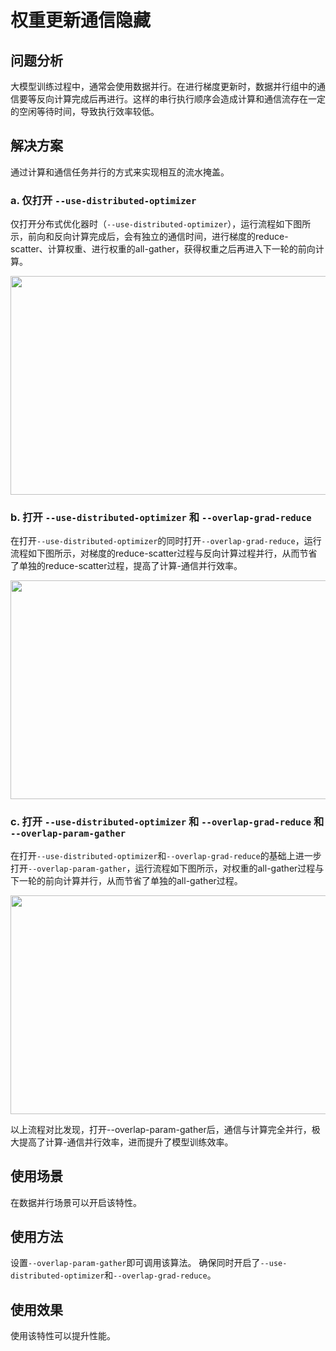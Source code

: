 # 权重更新通信隐藏

## 问题分析

大模型训练过程中，通常会使用数据并行。在进行梯度更新时，数据并行组中的通信要等反向计算完成后再进行。这样的串行执行顺序会造成计算和通信流存在一定的空闲等待时间，导致执行效率较低。

## 解决方案

通过计算和通信任务并行的方式来实现相互的流水掩盖。

### a. 仅打开 `--use-distributed-optimizer`
仅打开分布式优化器时（`--use-distributed-optimizer`），运行流程如下图所示，前向和反向计算完成后，会有独立的通信时间，进行梯度的reduce-scatter、计算权重、进行权重的all-gather，获得权重之后再进入下一轮的前向计算。
<p align="center"> <img src="../../sources/images/async_ddp_param_gather_a.png" height="350px" width="880px"></p>

### b. 打开 `--use-distributed-optimizer` 和 `--overlap-grad-reduce`
在打开`--use-distributed-optimizer`的同时打开`--overlap-grad-reduce`，运行流程如下图所示，对梯度的reduce-scatter过程与反向计算过程并行，从而节省了单独的reduce-scatter过程，提高了计算-通信并行效率。
<p align="center"> <img src="../../sources/images/async_ddp_param_gather_b.png" height="350px" width="880px"></p>

### c. 打开 `--use-distributed-optimizer` 和 `--overlap-grad-reduce` 和 `--overlap-param-gather`
在打开`--use-distributed-optimizer`和`--overlap-grad-reduce`的基础上进一步打开`--overlap-param-gather`，运行流程如下图所示，对权重的all-gather过程与下一轮的前向计算并行，从而节省了单独的all-gather过程。
<p align="center"> <img src="../../sources/images/async_ddp_param_gather_c.png" height="350px" width="880px"></p>

以上流程对比发现，打开--overlap-param-gather后，通信与计算完全并行，极大提高了计算-通信并行效率，进而提升了模型训练效率。

## 使用场景

在数据并行场景可以开启该特性。

## 使用方法

设置`--overlap-param-gather`即可调用该算法。
确保同时开启了`--use-distributed-optimizer`和`--overlap-grad-reduce`。

## 使用效果

使用该特性可以提升性能。
